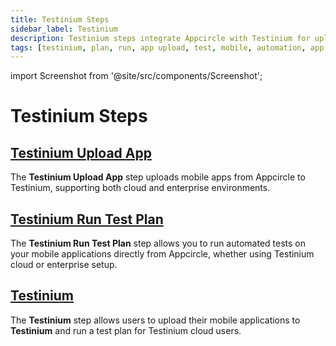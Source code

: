 ```yaml
---
title: Testinium Steps
sidebar_label: Testinium
description: Testinium steps integrate Appcircle with Testinium for uploading apps and running automated tests on the cloud or enterprise environments.
tags: [testinium, plan, run, app upload, test, mobile, automation, app automate]
---
```


import Screenshot from '@site/src/components/Screenshot';

# Testinium Steps

## [Testinium Upload App](/workflows/common-workflow-steps/testinium-steps/testinium-upload-app)

The **Testinium Upload App** step uploads mobile apps from Appcircle to Testinium, supporting both cloud and enterprise environments.

## [Testinium Run Test Plan](/workflows/common-workflow-steps/testinium-steps/testinium-run-test-plan)

The **Testinium Run Test Plan** step allows you to run automated tests on your mobile applications directly from Appcircle, whether using Testinium cloud or enterprise setup.

## [Testinium](/workflows/common-workflow-steps/testinium-steps/testinium)

The **Testinium** step allows users to upload their mobile applications to **Testinium** and run a test plan for Testinium cloud users.
